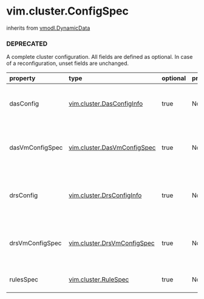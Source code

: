 vim.cluster.ConfigSpec
======================
inherits from [vmodl.DynamicData](docs/vmodl.DynamicData.md)
### DEPRECATED



A complete cluster configuration. All fields are defined as   optional. In case of a reconfiguration, unset fields are   unchanged.

| property | type | optional | priv | desc |
|:---------|:-----|:---------|:-----|:-----|
| dasConfig | [vim.cluster.DasConfigInfo](vim.cluster.DasConfigInfo.md "vim.cluster.DasConfigInfo") | true | None | Changes to the configuration of vSphere HA. |
| dasVmConfigSpec | [vim.cluster.DasVmConfigSpec](vim.cluster.DasVmConfigSpec.md "vim.cluster.DasVmConfigSpec") | true | None | Changes to the per-virtual-machine vSphere HA settings. |
| drsConfig | [vim.cluster.DrsConfigInfo](vim.cluster.DrsConfigInfo.md "vim.cluster.DrsConfigInfo") | true | None | Changes to the configuration of the VMware DRS service. |
| drsVmConfigSpec | [vim.cluster.DrsVmConfigSpec](vim.cluster.DrsVmConfigSpec.md "vim.cluster.DrsVmConfigSpec") | true | None | Changes to the per-virtual-machine DRS settings. |
| rulesSpec | [vim.cluster.RuleSpec](vim.cluster.RuleSpec.md "vim.cluster.RuleSpec") | true | None | Changes to the set of rules. |


